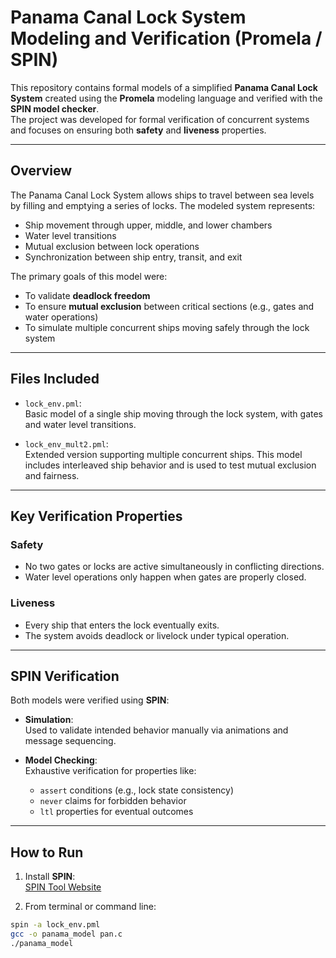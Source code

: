 # Panama Canal Lock System Modeling and Verification (Promela / SPIN)

This repository contains formal models of a simplified **Panama Canal Lock System** created using the **Promela** modeling language and verified with the **SPIN model checker**.  
The project was developed for formal verification of concurrent systems and focuses on ensuring both **safety** and **liveness** properties.

---

## Overview

The Panama Canal Lock System allows ships to travel between sea levels by filling and emptying a series of locks. The modeled system represents:
- Ship movement through upper, middle, and lower chambers
- Water level transitions
- Mutual exclusion between lock operations
- Synchronization between ship entry, transit, and exit

The primary goals of this model were:
- To validate **deadlock freedom**
- To ensure **mutual exclusion** between critical sections (e.g., gates and water operations)
- To simulate multiple concurrent ships moving safely through the lock system

---

## Files Included

- `lock_env.pml`:  
  Basic model of a single ship moving through the lock system, with gates and water level transitions.

- `lock_env_mult2.pml`:  
  Extended version supporting multiple concurrent ships. This model includes interleaved ship behavior and is used to test mutual exclusion and fairness.

---

## Key Verification Properties

### Safety
- No two gates or locks are active simultaneously in conflicting directions.
- Water level operations only happen when gates are properly closed.

### Liveness
- Every ship that enters the lock eventually exits.
- The system avoids deadlock or livelock under typical operation.

---

## SPIN Verification

Both models were verified using **SPIN**:

- **Simulation**:  
  Used to validate intended behavior manually via animations and message sequencing.

- **Model Checking**:  
  Exhaustive verification for properties like:
  - `assert` conditions (e.g., lock state consistency)
  - `never` claims for forbidden behavior
  - `ltl` properties for eventual outcomes

---

## How to Run

1. Install **SPIN**:  
   [SPIN Tool Website](http://spinroot.com/spin/whatispin.html)

2. From terminal or command line:

```bash
spin -a lock_env.pml
gcc -o panama_model pan.c
./panama_model
